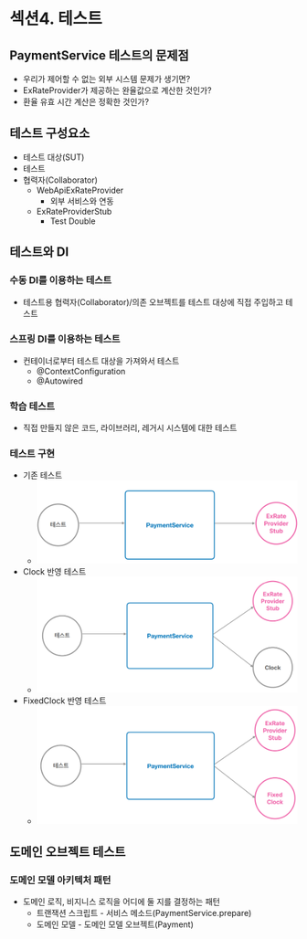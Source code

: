 # 섹션4. 테스트
## PaymentService 테스트의 문제점
- 우리가 제어할 수 없는 외부 시스템 문제가 생기면?
- ExRateProvider가 제공하는 완율값으로 계산한 것인가?
- 환율 유효 시간 계산은 정확한 것인가?
## 테스트 구성요소
- 테스트 대상(SUT)
- 테스트
- 협력자(Collaborator)
  - WebApiExRateProvider
    - 외부 서비스와 연동
  - ExRateProviderStub
    - Test Double
## 테스트와 DI
### 수동 DI를 이용하는 테스트
- 테스트용 협력자(Collaborator)/의존 오브젝트를 테스트 대상에 직접 주입하고 테스트
### 스프링 DI를 이용하는 테스트
- 컨테이너로부터 테스트 대상을 가져와서 테스트
  - @ContextConfiguration
  - @Autowired
### 학습 테스트
- 직접 만들지 않은 코드, 라이브러리, 레거시 시스템에 대한 테스트
### 테스트 구현
- 기존 테스트
  - ![](../images/ch03/non_clock.png)
- Clock 반영 테스트
  - ![](../images/ch03/clock.png)
- FixedClock 반영 테스트
  - ![](../images/ch03/fixed_clock.png)
## 도메인 오브젝트 테스트
### 도메인 모델 아키텍처 패턴
- 도메인 로직, 비지니스 로직을 어디에 둘 지를 결정하는 패턴
  - 트랜잭션 스크립트 - 서비스 메소드(PaymentService.prepare)
  - 도메인 모델 - 도메인 모델 오브젝트(Payment)
